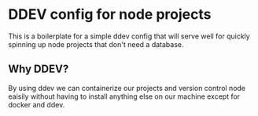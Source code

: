 # DDEV config for node projects

This is a boilerplate for a simple ddev config that will serve well for quickly spinning up node projects that don't need a database.

## Why DDEV?

By using ddev we can containerize our projects and version control node eaisily without having to install anything else on our machine except for docker and ddev.
